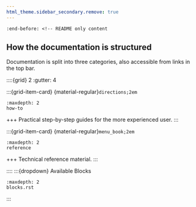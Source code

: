 ```yaml
---
html_theme.sidebar_secondary.remove: true
---
```


```{include} ../README.rst
:end-before: <!-- README only content
```


How the documentation is structured
-----------------------------------

Documentation is split into three categories, also accessible from links in the top bar.

<!-- https://sphinx-design.readthedocs.io/en/latest/grids.html -->

::::{grid} 2
:gutter: 4

:::{grid-item-card} {material-regular}`directions;2em`
```{toctree}
:maxdepth: 2
how-to
```
+++
Practical step-by-step guides for the more experienced user.
:::

:::{grid-item-card} {material-regular}`menu_book;2em`
```{toctree}
:maxdepth: 2
reference
```
+++
Technical reference material.
:::

::::
:::{dropdown} Available Blocks
```{toctree}
:maxdepth: 2
blocks.rst
```
:::
